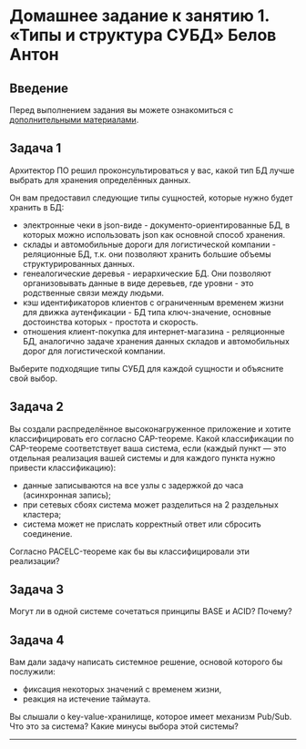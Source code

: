# Домашнее задание к занятию 1. «Типы и структура СУБД» Белов Антон

## Введение

Перед выполнением задания вы можете ознакомиться с 
[дополнительными материалами](https://github.com/netology-code/virt-homeworks/tree/virt-11/additional).

## Задача 1

Архитектор ПО решил проконсультироваться у вас, какой тип БД 
лучше выбрать для хранения определённых данных.

Он вам предоставил следующие типы сущностей, которые нужно будет хранить в БД:

- электронные чеки в json-виде - документо-ориентированные БД, в которых можно использовать json как основной способ хранения.
- склады и автомобильные дороги для логистической компании - реляционные БД, т.к. они позволяют хранить большие объемы структурированных данных.
- генеалогические деревья - иерархические БД. Они позволяют организовывать данные в виде деревьев, где уровни - это родственные связи между людьми.
- кэш идентификаторов клиентов с ограниченным временем жизни для движка аутенфикации - БД типа ключ-значение, основные достоинства которых - простота и скорость.
- отношения клиент-покупка для интернет-магазина - реляционные БД, аналогично задаче хранения данных складов и автомобильных дорог для логистической компании.

Выберите подходящие типы СУБД для каждой сущности и объясните свой выбор.

## Задача 2

Вы создали распределённое высоконагруженное приложение и хотите классифицировать его согласно 
CAP-теореме. Какой классификации по CAP-теореме соответствует ваша система, если 
(каждый пункт — это отдельная реализация вашей системы и для каждого пункта нужно привести классификацию):

- данные записываются на все узлы с задержкой до часа (асинхронная запись);
- при сетевых сбоях система может разделиться на 2 раздельных кластера;
- система может не прислать корректный ответ или сбросить соединение.

Согласно PACELC-теореме как бы вы классифицировали эти реализации?

## Задача 3

Могут ли в одной системе сочетаться принципы BASE и ACID? Почему?

## Задача 4

Вам дали задачу написать системное решение, основой которого бы послужили:

- фиксация некоторых значений с временем жизни,
- реакция на истечение таймаута.

Вы слышали о key-value-хранилище, которое имеет механизм Pub/Sub. 
Что это за система? Какие минусы выбора этой системы?

---
